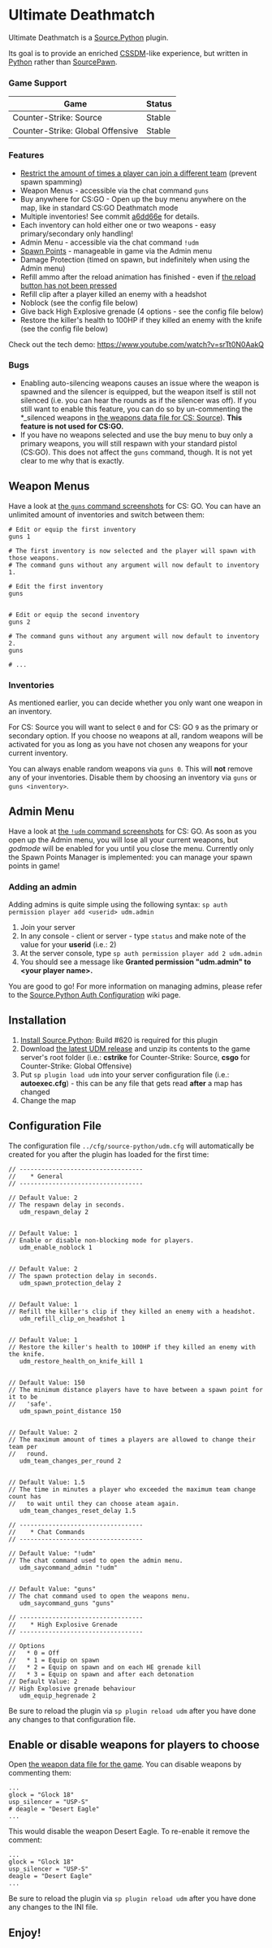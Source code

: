 # Ultimate Deathmatch
Ultimate Deathmatch is a [Source.Python](https://github.com/Source-Python-Dev-Team/Source.Python) plugin.

Its goal is to provide an enriched [CSSDM](http://www.bailopan.net/cssdm/)-like experience, but written in [Python](https://www.python.org/) rather than [SourcePawn](https://wiki.alliedmods.net/Introduction_to_SourcePawn).

### Game Support
| Game | Status |
| ---- | ------ |
| Counter-Strike: Source | Stable |
| Counter-Strike: Global Offensive | Stable |

### Features
* [Restrict the amount of times a player can join a different team](https://github.com/backraw/udm/commit/74b9bf689fab6c1e347a38a84715273871b2dfef) (prevent spawn spamming)
* Weapon Menus - accessible via the chat command ```guns```
* Buy anywhere for CS:GO - Open up the buy menu anywhere on the map, like in standard CS:GO Deathmatch mode
* Multiple inventories! See commit [a6dd66e](https://github.com/backraw/udm/commit/a6dd66e61a463d5ddd6c50ad8b49581eb6aa2d86) for details.
* Each inventory can hold either one or two weapons - easy primary/secondary only handling!
* Admin Menu - accessible via the chat command ```!udm```
* [Spawn Points](https://github.com/backraw/udm/tree/master/addons/source-python/data/plugins/udm/spawnpoints) - manageable in game via the Admin menu
* Damage Protection (timed on spawn, but indefinitely when using the Admin menu)
* Refill ammo after the reload animation has finished - even if [the reload button has not been pressed](https://github.com/backraw/udm/commit/19ea391fb6900a3d6497e7ea7b091bf1fea9ea76)
* Refill clip after a player killed an enemy with a headshot
* Noblock (see the config file below)
* Give back High Explosive grenade (4 options - see the config file below)
* Restore the killer's health to 100HP if they killed an enemy with the knife (see the config file below)

Check out the tech demo: https://www.youtube.com/watch?v=srTt0N0AakQ

### Bugs
* Enabling auto-silencing weapons causes an issue where the weapon is spawned and the silencer is equipped,
but the weapon itself is still not silenced (i.e. you can hear the rounds as if the silencer was off).
If you still want to enable this feature, you can do so by un-commenting the *_silenced weapons in
[the weapons data file for CS: Source](https://github.com/backraw/udm/commit/2fe1219c6caeabcb23e611a215ef6024525aa9c4)).
**This feature is not used for CS:GO.**
* If you have no weapons selected and use the buy menu to buy only a primary weapons, you will still respawn with your
standard pistol (CS:GO). This does not affect the ```guns``` command, though. It is not yet clear to me why that is exactly.

## Weapon Menus
Have a look at [the ```guns``` command screenshots](https://github.com/backraw/udm/tree/master/screenshots/guns) for CS: GO. You can have an unlimited amount of
inventories and switch between them:

```
# Edit or equip the first inventory
guns 1

# The first inventory is now selected and the player will spawn with those weapons.
# The command guns without any argument will now default to inventory 1.

# Edit the first inventory
guns


# Edit or equip the second inventory
guns 2

# The command guns without any argument will now default to inventory 2.
guns

# ...
```

### Inventories
As mentioned earlier, you can decide whether you only want one weapon in an inventory.

For CS: Source you will want to select ```0``` and for CS: GO ```9``` as the primary or secondary option.
If you choose no weapons at all, random weapons will be activated for you as long as you have not
chosen any weapons for your current inventory.

You can always enable random weapons via ```guns 0```. This will **not** remove any of your inventories.
Disable them by choosing an inventory via ```guns``` or ```guns <inventory>```.

## Admin Menu
Have a look at [the ```!udm``` command screenshots](https://github.com/backraw/udm/tree/master/screenshots/admin) for CS: GO. As soon as you open up the Admin menu, you will lose all your current weapons, but *godmode* will be enabled for you
until you close the menu. Currently only the Spawn Points Manager is implemented: you can manage your spawn points in game!

### Adding an admin
Adding admins is quite simple using the following syntax: ```sp auth permission player add <userid> udm.admin```

1. Join your server
2. In any console - client or server - type ```status``` and make note of the value for your **userid** (i.e.: 2)
3. At the server console, type ```sp auth permission player add 2 udm.admin```
4. You should see a message like **Granted permission "udm.admin" to \<your player name\>.**

You are good to go! For more information on managing admins, please refer to the [Source.Python Auth Configuration](http://wiki.sourcepython.com/general/config-auth.html) wiki page.

## Installation
1. [Install Source.Python](http://wiki.sourcepython.com/general/installation.html): Build #620 is required for this plugin
2. Download [the latest UDM release](https://github.com/backraw/udm/releases/tag/v1.5.2) and unzip its contents to the game server's root folder (i.e.: **cstrike** for Counter-Strike: Source, **csgo** for Counter-Strike: Global Offensive)
3. Put ```sp plugin load udm``` into your server configuration file (i.e.: **autoexec.cfg**) - this can be any file that gets read **after** a map has changed
4. Change the map

## Configuration File
The configuration file ```../cfg/source-python/udm.cfg``` will automatically be created for you after the plugin has loaded for the first time:
```
// ----------------------------------
//    * General
// ----------------------------------

// Default Value: 2
// The respawn delay in seconds.
   udm_respawn_delay 2


// Default Value: 1
// Enable or disable non-blocking mode for players.
   udm_enable_noblock 1


// Default Value: 2
// The spawn protection delay in seconds.
   udm_spawn_protection_delay 2


// Default Value: 1
// Refill the killer's clip if they killed an enemy with a headshot.
   udm_refill_clip_on_headshot 1


// Default Value: 1
// Restore the killer's health to 100HP if they killed an enemy with the knife.
   udm_restore_health_on_knife_kill 1


// Default Value: 150
// The minimum distance players have to have between a spawn point for it to be
//   'safe'.
   udm_spawn_point_distance 150


// Default Value: 2
// The maximum amount of times a players are allowed to change their team per
//   round.
   udm_team_changes_per_round 2


// Default Value: 1.5
// The time in minutes a player who exceeded the maximum team change count has
//   to wait until they can choose ateam again.
   udm_team_changes_reset_delay 1.5

// ----------------------------------
//    * Chat Commands
// ----------------------------------

// Default Value: "!udm"
// The chat command used to open the admin menu.
   udm_saycommand_admin "!udm"


// Default Value: "guns"
// The chat command used to open the weapons menu.
   udm_saycommand_guns "guns"

// ----------------------------------
//    * High Explosive Grenade
// ----------------------------------

// Options
//   * 0 = Off
//   * 1 = Equip on spawn
//   * 2 = Equip on spawn and on each HE grenade kill
//   * 3 = Equip on spawn and after each detonation
// Default Value: 2
// High Explosive grenade behaviour
   udm_equip_hegrenade 2
```

Be sure to reload the plugin via ```sp plugin reload udm``` after you have done any changes to that configuration file.

## Enable or disable weapons for players to choose
Open [the weapon data file for the game](https://github.com/backraw/udm/tree/master/addons/source-python/data/plugins/udm/weapons).
You can disable weapons by commenting them:
```
...
glock = "Glock 18"
usp_silencer = "USP-S"
# deagle = "Desert Eagle"
...
```
This would disable the weapon Desert Eagle. To re-enable it remove the comment:
```
...
glock = "Glock 18"
usp_silencer = "USP-S"
deagle = "Desert Eagle"
...
```
Be sure to reload the plugin via ```sp plugin reload udm``` after you have done any changes to the INI file.

## Enjoy!
